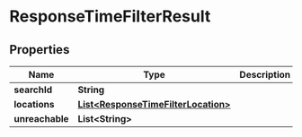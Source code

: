 

# ResponseTimeFilterResult

## Properties

Name | Type | Description | Notes
------------ | ------------- | ------------- | -------------
**searchId** | **String** |  | 
**locations** | [**List&lt;ResponseTimeFilterLocation&gt;**](ResponseTimeFilterLocation.md) |  | 
**unreachable** | **List&lt;String&gt;** |  | 




